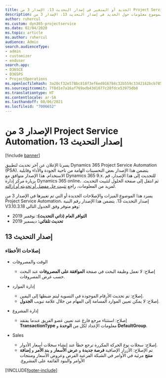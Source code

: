 ```yaml
---
title: الجديد أو المتغير في إصدار التحديث 13، الإصدار 3 من Project Service Automation
description: يقدم هذا الموضوع معلومات حول الجديد في إصدار التحديث 13، الإصدار 3 من Project Service Automation.
author: ruhercul
ms.custom: dyn365-projectservice
ms.date: 02/04/2020
ms.topic: article
ms.author: ruhercul
audience: Admin
search.audienceType:
- admin
- customizer
- enduser
search.app:
- D365CE
- D365PS
- ProjectOperations
ms.openlocfilehash: 3a20cf32e578bc818f3ef6ed916784c32b559c3342162bcb7857f5e9cc520d9c
ms.sourcegitcommit: 7f8d1e7a16af769adb43d1877c28fdce53975db8
ms.translationtype: HT
ms.contentlocale: ar-SA
ms.lasthandoff: 08/06/2021
ms.locfileid: "7006652"
---
```

# <a name="project-service-automation-update-release-13-v3"></a>الإصدار 3 من Project Service Automation، إصدار التحديث 13

[!include [banner](../includes/psa-now-project-operations.md)]

يسرنا الإعلان عن آخر تحديث لتطبيق Dynamics 365 Project Service Automation (PSA). يتضمن هذا الإصدار بعض التحسينات الهامة من ناحية الجودة والأداء وقابلية الاستخدام. هذا الإصدار متوافق مع Dynamics 365 9.x. للتحديث إلى هذا الإصدار، قم بزيارة مركز إدارة Dynamics 365 online، ثم انتقل إلى صفحة الحلول لتثبيت التحديث. لمزيد من المعلومات، راجع [تثبيت حل مفضل أو تحديثه أو إزالته](/power-platform/admin/install-remove-preferred-solution).

يسرد هذا الموضوع الميزات والإصلاحات الجديدة أو التي تم تغييرها في الإصدار 3 من Project Service Automation، إصدار التحديث 13. يتضمن هذا الإصدار رقم البنية V3.10.3.18 وهو متوفر وفق الجدول التالي:

- **التوافر العام (ذاتي التحديث):** نوفمبر 2019
- **تحديث تلقائي:** ديسمبر 2019


## <a name="update-release-13"></a>إصدار التحديث 13 

### <a name="bug-fixes"></a>إصلاحات الأخطاء

- الوقت والمصروفات

     - إصلاح: لا تعمل وظيفة البحث في صفحة **الموافقة على المصروفات** عند البحث حسب غرض المصروفات.

- إدارة الموارد

     - إصلاح: تم تحديث الأرقام الموجودة في التسوية ليتم ضبطها إلى اليمين.
     - إصلاح: لا يمكن تعيين الموارد المسامة إلى المهام من خلال علامة تبويب **الجدول**.

- إدارة المشروع

     - إصلاح: استثناء مرجع فارغ عند تعيين عضو الفريق عندما يفتقد **TransactionType** معلومات الإعداد لكل من **الوحدة** و **DefaultGroup**.

- ‏‏Sales

     - إصلاح: سجلات نوع الحركة المكررة ترجع خطأ عند إنشاء سجلات أسعار الأدوار.
     - ‏‫تم الإصلاح: الأزرار الإضافية **فرصة جديدة** و **عرض الأسعار** و **بند الأمر** و **إضافة منتج** مرئية في الأوامر في الشبكة الفرعية الفرص وعروض الأسعار ومنتجات الأوامر والبنود القائمة على المشروع.




[!INCLUDE[footer-include](../includes/footer-banner.md)]